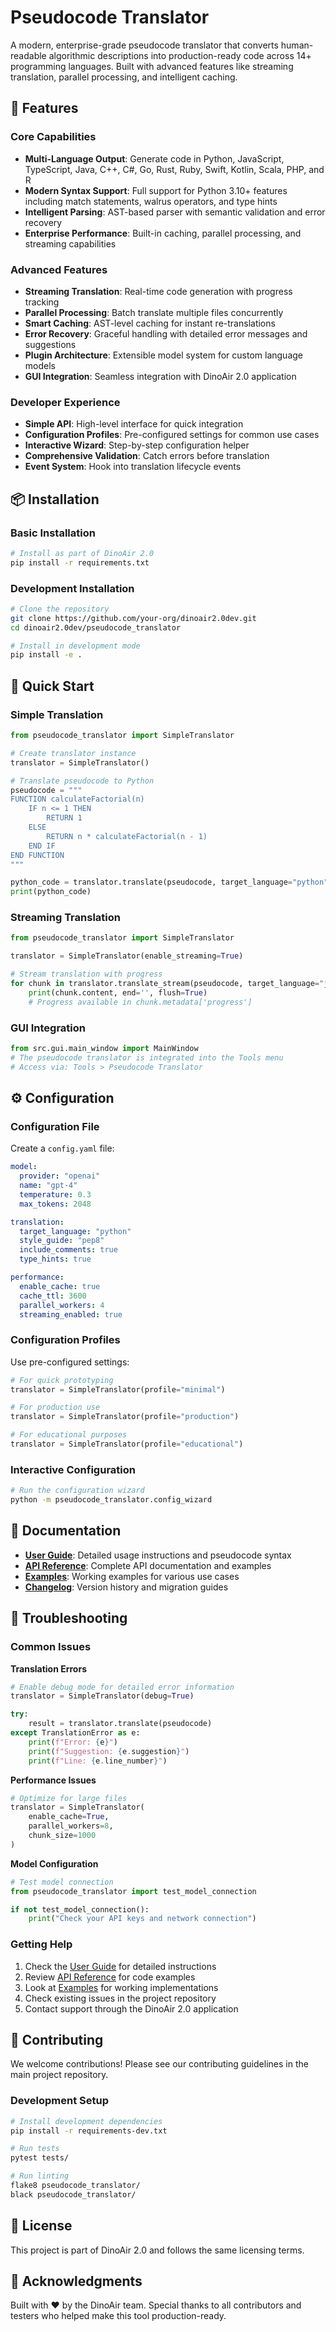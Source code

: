# Pseudocode Translator

A modern, enterprise-grade pseudocode translator that converts human-readable algorithmic descriptions into production-ready code across 14+ programming languages. Built with advanced features like streaming translation, parallel processing, and intelligent caching.

## 🚀 Features

### Core Capabilities
- **Multi-Language Output**: Generate code in Python, JavaScript, TypeScript, Java, C++, C#, Go, Rust, Ruby, Swift, Kotlin, Scala, PHP, and R
- **Modern Syntax Support**: Full support for Python 3.10+ features including match statements, walrus operators, and type hints
- **Intelligent Parsing**: AST-based parser with semantic validation and error recovery
- **Enterprise Performance**: Built-in caching, parallel processing, and streaming capabilities

### Advanced Features
- **Streaming Translation**: Real-time code generation with progress tracking
- **Parallel Processing**: Batch translate multiple files concurrently
- **Smart Caching**: AST-level caching for instant re-translations
- **Error Recovery**: Graceful handling with detailed error messages and suggestions
- **Plugin Architecture**: Extensible model system for custom language models
- **GUI Integration**: Seamless integration with DinoAir 2.0 application

### Developer Experience
- **Simple API**: High-level interface for quick integration
- **Configuration Profiles**: Pre-configured settings for common use cases
- **Interactive Wizard**: Step-by-step configuration helper
- **Comprehensive Validation**: Catch errors before translation
- **Event System**: Hook into translation lifecycle events

## 📦 Installation

### Basic Installation
```bash
# Install as part of DinoAir 2.0
pip install -r requirements.txt
```

### Development Installation
```bash
# Clone the repository
git clone https://github.com/your-org/dinoair2.0dev.git
cd dinoair2.0dev/pseudocode_translator

# Install in development mode
pip install -e .
```

## 🎯 Quick Start

### Simple Translation
```python
from pseudocode_translator import SimpleTranslator

# Create translator instance
translator = SimpleTranslator()

# Translate pseudocode to Python
pseudocode = """
FUNCTION calculateFactorial(n)
    IF n <= 1 THEN
        RETURN 1
    ELSE
        RETURN n * calculateFactorial(n - 1)
    END IF
END FUNCTION
"""

python_code = translator.translate(pseudocode, target_language="python")
print(python_code)
```

### Streaming Translation
```python
from pseudocode_translator import SimpleTranslator

translator = SimpleTranslator(enable_streaming=True)

# Stream translation with progress
for chunk in translator.translate_stream(pseudocode, target_language="javascript"):
    print(chunk.content, end='', flush=True)
    # Progress available in chunk.metadata['progress']
```

### GUI Integration
```python
from src.gui.main_window import MainWindow
# The pseudocode translator is integrated into the Tools menu
# Access via: Tools > Pseudocode Translator
```

## ⚙️ Configuration

### Configuration File
Create a `config.yaml` file:
```yaml
model:
  provider: "openai"
  name: "gpt-4"
  temperature: 0.3
  max_tokens: 2048

translation:
  target_language: "python"
  style_guide: "pep8"
  include_comments: true
  type_hints: true

performance:
  enable_cache: true
  cache_ttl: 3600
  parallel_workers: 4
  streaming_enabled: true
```

### Configuration Profiles
Use pre-configured settings:
```python
# For quick prototyping
translator = SimpleTranslator(profile="minimal")

# For production use
translator = SimpleTranslator(profile="production")

# For educational purposes
translator = SimpleTranslator(profile="educational")
```

### Interactive Configuration
```bash
# Run the configuration wizard
python -m pseudocode_translator.config_wizard
```

## 📖 Documentation

- **[User Guide](../docs/pseudocode_translator_user_guide.md)**: Detailed usage instructions and pseudocode syntax
- **[API Reference](../docs/pseudocode_translator_api_reference.md)**: Complete API documentation and examples
- **[Examples](examples/)**: Working examples for various use cases
- **[Changelog](../docs/pseudocode_translator_changelog.md)**: Version history and migration guides

## 🔧 Troubleshooting

### Common Issues

**Translation Errors**
```python
# Enable debug mode for detailed error information
translator = SimpleTranslator(debug=True)

try:
    result = translator.translate(pseudocode)
except TranslationError as e:
    print(f"Error: {e}")
    print(f"Suggestion: {e.suggestion}")
    print(f"Line: {e.line_number}")
```

**Performance Issues**
```python
# Optimize for large files
translator = SimpleTranslator(
    enable_cache=True,
    parallel_workers=8,
    chunk_size=1000
)
```

**Model Configuration**
```python
# Test model connection
from pseudocode_translator import test_model_connection

if not test_model_connection():
    print("Check your API keys and network connection")
```

### Getting Help

1. Check the [User Guide](../docs/pseudocode_translator_user_guide.md) for detailed instructions
2. Review [API Reference](../docs/pseudocode_translator_api_reference.md) for code examples
3. Look at [Examples](examples/) for working implementations
4. Check existing issues in the project repository
5. Contact support through the DinoAir 2.0 application

## 🤝 Contributing

We welcome contributions! Please see our contributing guidelines in the main project repository.

### Development Setup
```bash
# Install development dependencies
pip install -r requirements-dev.txt

# Run tests
pytest tests/

# Run linting
flake8 pseudocode_translator/
black pseudocode_translator/
```

## 📄 License

This project is part of DinoAir 2.0 and follows the same licensing terms.

## 🙏 Acknowledgments

Built with ❤️ by the DinoAir team. Special thanks to all contributors and testers who helped make this tool production-ready.